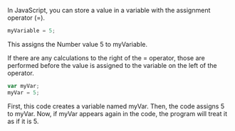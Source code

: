 In JavaScript, you can store a value in a variable with the assignment operator (=).
```javascript
myVariable = 5;
```
This assigns the Number value 5 to myVariable.

If there are any calculations to the right of the = operator, those are performed before the value is assigned to the variable on the left of the operator.
```javascript
var myVar;
myVar = 5;
```
First, this code creates a variable named myVar. Then, the code assigns 5 to myVar. Now, if myVar appears again in the code, the program will treat it as if it is 5.
